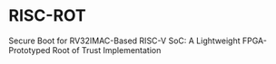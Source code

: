# RISC-ROT
Secure Boot for RV32IMAC-Based RISC-V SoC: A Lightweight FPGA-Prototyped Root of Trust Implementation
